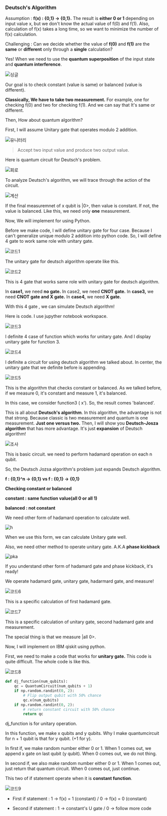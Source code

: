 ### Deutsch's Algorithm

Assumption : **f(x) : {0,1} -> {0,1}.** The result is **either 0 or 1** depending on input value x, but we don't know the actual value of f(0) and f(1). Also, calculation of f(x) takes a long time, so we want to minimize the number of f(x) calculation.

Challenging : Can we decide whether the value of **f(0)** and **f(1)** are the **same** or **different** only through a **single** calculation?

Yes! When we need to use the **quantum superposition** of the input state and **quantum interference**.


![싱글](img/QAD/single.png)

Our goal is to check constant (value is same) or balanced (value is different).

**Classically, We have to take two measurement.** For example, one for checking f(0) and two for checking f(1). And we can say that It's same or different. 

Then, How about quantum algorithm?

First, I will assume Unitary gate that operates modulo 2 addition.

![유니터리](img/QAD/유니터리.png)

> Accept two input value and produce two output value.

Here is quantum circuit for Deutsch's problem.

![회로](img/QAD/회로.png)

To analyze Deutsch's algorithm, we will trace through the action of the circuit.

![계산](img/QAD/cal.png)

If the final measuremnet of x qubit is |0>, then value is constant. If not, the value is balanced. Like this, we need only **one** measurement. 


Now, We will implement for using Python.

Before we make code, I will define unitary gate for four case. Because I can't generalize unique modulo 2 addition into python code. So, I will define 4 gate to work same role with unitary gate.

![코드1](img/QAD/code1.png)

The unitary gate for deutsch algorithm operate like this.

![코드2](img/QAD/code2.png)

This is 4 gate that works same role with unitary gate for deutsch algorithm.

In **case1,** we need **no gate.** In case2, we need **CNOT gate.** In **case3,** we need **CNOT gate and X gate.** In **case4,** we need **X gate.**

With this 4 gate , we can simulate Deutsch algorithm! 

Here is code. I use jupyther notebook workspace.

![코드3](img/QAD/code3.png)

I definite 4 case of function which works for unitary gate. And I display unitary gate for function 3.

![코드4](img/QAD/code4.png)

I definite a circuit for using deutsch algorithm we talked about. In center, the unitary gate that we definite before is appending. 

![코드5](img/QAD/code5.png)

This is the algorithm that checks constant or balanced. As we talked before, if we measure 0, it's constant and measure 1, it's balanced.

In this case, we consider function3 ( x'). So, the result comes 'balanced'.

This is all about **Deutsch's algorithm**. In this algorithm, the advantage is not that strong. Because classic is two measurement and quantum is one measurement. **Just one versus two.** Then, I will show you **Deutsch-Josza algorithm** that has more advantage. It's just **expansion** of Deutsch algorithm!

![조사](img/QAD/jozsa.png)

This is basic circuit. we need to perform hadamard operation on each n qubit.

So, the Deutsch Jozsa algorithm's problem just expands Deutsch algorithm.

**f : {0,1}^n -> {0,1} vs f : {0,1} -> {0,1}**

**Checking constant or balanced**

**constant : same function value(all 0 or all 1)**

**balanced : not constant**

We need other form of hadamard operation to calculate well.

![h](img/QAD/H.png)

When we use this form, we can calculate Unitary gate well.

Also, we need other method to operate unitary gate. A.K.A **phase kickback**

![pka](img/QAD/PKB.png)


If you understand other form of hadamard gate and phase kickback, it's ready!

We operate hadamard gate, unitary gate, hadarmard gate, and measure!

![코드6](img/QAD/code6.png)

This is a specific calculation of first hadamard gate.

![코드7](img/QAD/code7.png)

This is a specific calculation of unitary gate, second hadamard gate and measurement.

The special thing is that we measure |all 0>.

Now, I will implement on IBM qiskit using python.

First, we need to make a code that works for **unitary gate.** This code is quite difficult. The whole code is like this.

![코드8](img/QAD/code8.png)

```python
def dj_function(num_qubits):
    qc = QuantumCircuit(num_qubits + 1)
    if np.random.randint(0, 2):
        # Flip output qubit with 50% chance
        qc.x(num_qubits)
    if np.random.randint(0, 2):
        # return constant circuit with 50% chance
        return qc
```

dj_function is for unitary operation.

In this function, we make x qubits and y qubits. Why I make quantumcircuit for n + 1 qubit is that for y qubit. (+1 for y).

In first if, we make random number either 0 or 1. When 1 comes out, we append x gate on last qubit (y qubit). When 0 comes out, we do not thing.

In second if, we also make random number either 0 or 1. When 1 comes out, just return that quantum circuit. When 0 comes out, just continue.

This two of if statement operate when it is **constant function**.

![코드9](img/QAD/code9.png)

* First if statement : 1 -> f(x) = 1 (constant) / 0 -> f(x) = 0 (constant)

* Second if statement : 1 -> constant's U gate / 0 -> follow more code


